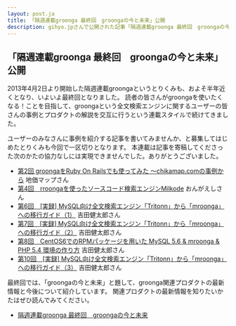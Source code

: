 ```yaml
---
layout: post.ja
title: 「隔週連載groonga 最終回　groongaの今と未来」公開
description: gihyo.jpさんで公開された記事「隔週連載groonga 最終回　groongaの今と未来」の紹介
---
```

## 「隔週連載groonga 最終回　groongaの今と未来」公開

2013年4月2日より開始した隔週連載groongaというとりくみも、およそ半年近くとなり、いよいよ最終回となりました。
読者の皆さんがgroongaを使いたくなる！ことを目指して、groongaという全文検索エンジンに関するユーザーの皆さんの事例とプロダクトの解説を交互に行うという連載スタイルで続けてきました。

ユーザーのみなさんに事例を紹介する記事を書いてみませんか、と募集してはじめたとりくみも今回で一区切りとなります。
本連載は記事を寄稿してくださった次のかたの協力なしには実現できませんでした。ありがとうございました。

-   [第2回 groongaをRuby On Railsでも使ってみた
    ～chikamap.comの事例から](http://gihyo.jp/dev/clip/01/groonga/0002)
    地価マップさん
-   [第4回　rroongaを使ったソースコード検索エンジンMilkode](http://gihyo.jp/dev/clip/01/groonga/0004)
    おんがえしさん
-   [第6回　[実録]
    MySQL向け全文検索エンジン「Tritonn」から「mroonga」への移行ガイド（1）](http://gihyo.jp/dev/clip/01/groonga/0006)
    吉田健太郎さん
-   [第7回　[実録]
    MySQL向け全文検索エンジン「Tritonn」から「mroonga」への移行ガイド（2）](http://gihyo.jp/dev/clip/01/groonga/0007)
    吉田健太郎さん
-   [第8回　CentOS6でのRPMパッケージを用いた MySQL 5.6 & mroonga & PHP
    5.4 環境の作り方](http://gihyo.jp/dev/clip/01/groonga/0008)
    吉田健太郎さん
-   [第10回　[実録]
    MySQL向け全文検索エンジン「Tritonn」から「mroonga」への移行ガイド（3）](http://gihyo.jp/dev/clip/01/groonga/0010)
    吉田健太郎さん

最終回では、「groongaの今と未来」と題して、groonga関連プロダクトの最新情報と今後について紹介しています。
関連プロダクトの最新情報を知りたいかたはぜひ読んでみてください。

-   [隔週連載groonga
    最終回　groongaの今と未来](http://gihyo.jp/dev/clip/01/groonga/0011)

